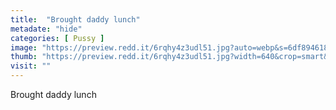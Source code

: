```yaml
---
title:  "Brought daddy lunch"
metadate: "hide"
categories: [ Pussy ]
image: "https://preview.redd.it/6rqhy4z3udl51.jpg?auto=webp&s=6df89461898b5c619c0881839c205d302bd70826"
thumb: "https://preview.redd.it/6rqhy4z3udl51.jpg?width=640&crop=smart&auto=webp&s=6d402c687edf61f97aa753863fdbd7912e87f0cd"
visit: ""
---
```

Brought daddy lunch
